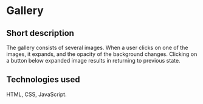 # Gallery

## Short description
The gallery consists of several images. When a user clicks on one of the images, it expands, and the opacity of the background changes. Clicking on a button below expanded image results in returning to previous state.

## Technologies used
HTML, CSS, JavaScript.
